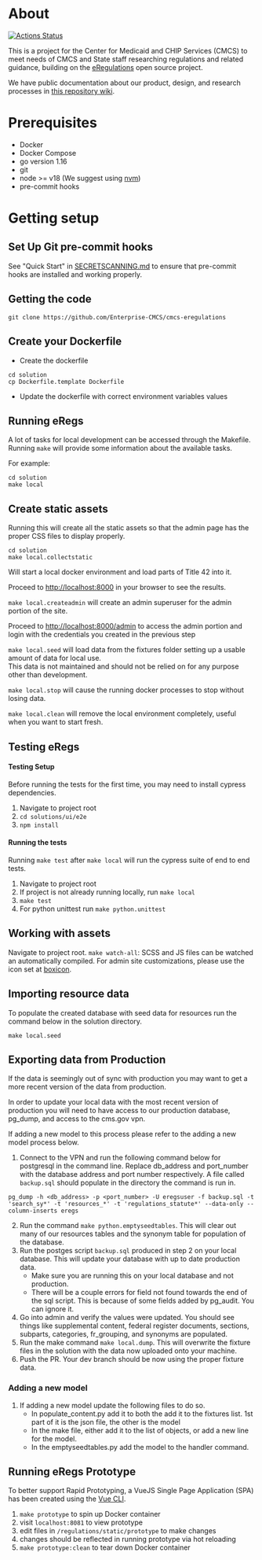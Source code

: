 # About

[![Actions Status](https://github.com/Enterprise-CMCS/cmcs-eregulations/workflows/eCFR%20Parser%20Checks/badge.svg)](https://github.com/Enterprise-CMCS/cmcs-eregulations/actions)

This is a project for the Center for Medicaid and CHIP Services (CMCS) to meet needs of CMCS and State staff researching regulations and related guidance, building on the [eRegulations](https://eregs.github.io/) open source project.

We have public documentation about our product, design, and research processes in [this repository wiki](https://github.com/Enterprise-CMCS/cmcs-eregulations/wiki).

# Prerequisites

-   Docker
-   Docker Compose
-   go version 1.16
-   git
-   node >= v18 (We suggest using [nvm](https://github.com/nvm-sh/nvm))
-   pre-commit hooks

# Getting setup

## Set Up Git pre-commit hooks

See "Quick Start" in [SECRETSCANNING.md](SECRETSCANNING.md#quick-start) to ensure that pre-commit hooks are installed and working properly.

## Getting the code

```
git clone https://github.com/Enterprise-CMCS/cmcs-eregulations
```

## Create your Dockerfile

- Create the dockerfile

```
cd solution
cp Dockerfile.template Dockerfile
```

- Update the dockerfile with correct environment variables values

## Running eRegs

A lot of tasks for local development can be accessed through the Makefile.
Running `make` will provide some information about the available tasks.

For example:

```
cd solution
make local
```

## Create static assets

Running this will create all the static assets so that the admin page
has the proper CSS files to display properly.

```
cd solution
make local.collectstatic
```

Will start a local docker environment and load parts of Title 42 into it.

Proceed to <http://localhost:8000> in your browser to see the results.

`make local.createadmin` will create an admin superuser for the admin portion of the site.

Proceed to <http://localhost:8000/admin> to access the admin portion and login with the credentials you created in the previous step

`make local.seed` will load data from the fixtures folder setting up a usable amount of data for local use.  
This data is not maintained and should not be relied on for any purpose other than development.

`make local.stop` will cause the running docker processes to stop without losing data.

`make local.clean` will remove the local environment completely, useful when you want to start fresh.

## Testing eRegs

#### Testing Setup

Before running the tests for the first time, you may need to install cypress dependencies.

1. Navigate to project root
2. `cd solutions/ui/e2e`
3. `npm install`

#### Running the tests

Running `make test` after `make local` will run the cypress suite of end to end tests.

1. Navigate to project root
2. If project is not already running locally, run `make local`
3. `make test`
4. For python unittest run `make python.unittest`

## Working with assets

Navigate to project root.
`make watch-all`: SCSS and JS files can be watched an automatically compiled.
For admin site customizations, please use the icon set at [boxicon](https://boxicons.com).

## Importing resource data

To populate the created database with seed data for resources run the command below in the solution directory.

```
make local.seed
```

## Exporting data from Production

If the data is seemingly out of sync with production you may want to get a more recent version of the data from production.

In order to update your local data with the most recent version of production you will need to have access to our production database, pg_dump, and access to the cms.gov vpn.

If adding a new model to this process please refer to the adding a new model process below.

1.  Connect to the VPN and run the following command below for postgresql in the command line.  Replace db_address and port_number with the database address and port number respectively.  A file called `backup.sql` should populate in the directory the command is run in.
```
pg_dump -h <db_address> -p <port_number> -U eregsuser -f backup.sql -t 'search_sy*' -t 'resources_*' -t 'regulations_statute*' --data-only --column-inserts eregs
```
2. Run the command `make python.emptyseedtables`.  This will clear out many of our resources tables and the synonym table for population of the database.
3. Run the postges script `backup.sql` produced in step 2 on your local database.  This will update your database with up to date production data. 
    - Make sure you are running this on  your local database and not production.
    - There will be a couple errors for field not found towards the end of the sql script.  This is because of some fields added by pg_audit.  You can ignore it.
4.  Go into admin and verify the values were updated.  You should see things like supplemental content, federal register documents, sections, subparts, categories, fr_grouping, and synonyms are populated.
5.  Run the make command `make local.dump`.  This will overwrite the fixture files in the solution with the data now uploaded onto your machine. 
6.  Push the PR.  Your dev branch should be now using the proper fixture data.

### Adding a new model
1.  If adding a new model update the following files to do so.
    - In populate_content.py add it to both the add it to the fixtures list.  1st part of it is the json file, the other is the model
    - In the make file, either add it to the list of objects, or add a new line for the model.
    - In the emptyseedtables.py add the model to the handler command.

## Running eRegs Prototype

To better support Rapid Prototyping, a VueJS Single Page Application (SPA) has been created using the [Vue CLI](https://cli.vuejs.org/).

1. `make prototype` to spin up Docker container
2. visit `localhost:8081` to view prototype
3. edit files in `/regulations/static/prototype` to make changes
4. changes should be reflected in running prototype via hot reloading
5. `make prototype:clean` to tear down Docker container

